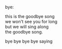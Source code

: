 bye:

this is the goodbye song  
we won't see you for long  
but we will sing along  
the goodbye song.

bye bye bye bye saying


